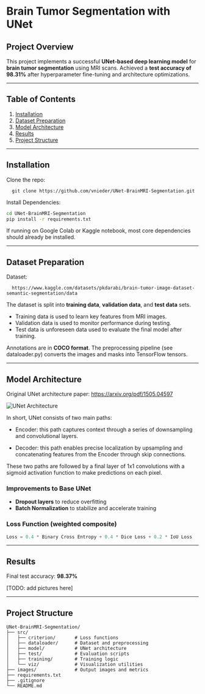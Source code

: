 # Brain Tumor Segmentation with UNet

## Project Overview

This project implements a successful **UNet-based deep learning model** for **brain tumor segmentation** using MRI scans. Achieved a **test accuracy of 98.31%** after hyperparameter fine-tuning and architecture optimizations.

---

## Table of Contents

1. [Installation](#installation)
2. [Dataset Preparation](#dataset-preparation)
3. [Model Architecture](#model-architecture)
4. [Results](#results)
5. [Project Structure](#project-structure)

---

## Installation

Clone the repo:

      git clone https://github.com/vnieder/UNet-BrainMRI-Segmentation.git

Install Dependencies:

```bash
cd UNet-BrainMRI-Segmentation
pip install -r requirements.txt
```

If running on Google Colab or Kaggle notebook, most core dependencies should already be installed.

---

## Dataset Preparation

Dataset:

      https://www.kaggle.com/datasets/pkdarabi/brain-tumor-image-dataset-semantic-segmentation/data

The dataset is split into **training data**, **validation data**, and **test data** sets.

- Training data is used to learn key features from MRI images.
- Validation data is used to monitor performance during testing.
- Test data is unforeseen data used to evaluate the final model after training.

Annotations are in **COCO format**. The preprocessing pipeline (see dataloader.py) converts the images and masks into TensorFlow tensors.

---

## Model Architecture

Original UNet architecture paper: https://arxiv.org/pdf/1505.04597

![UNet Architecture](images/UNet_Model.jpg)

In short, UNet consists of two main paths:

- Encoder: this path captures context through a series of downsampling and convolutional layers.

- Decoder: this path enables precise localization by upsampling and concatenating features from the Encoder through skip connections.

These two paths are followed by a final layer of 1x1 convolutions with a sigmoid activation function to make predictions on each pixel.

### Improvements to Base UNet

- **Dropout layers** to reduce overfitting
- **Batch Normalization** to stabilize and accelerate training

### Loss Function (weighted composite)

```python
Loss = 0.4 * Binary Cross Entropy + 0.4 * Dice Loss + 0.2 * IoU Loss
```

---

## Results

Final test accuracy: **98.37%**

[TODO: add pictures here]

---

## Project Structure

```
UNet-BrainMRI-Segmentation/
├── src/
│   ├── criterion/       # Loss functions
│   ├── dataloader/      # Dataset and preprocessing
│   ├── model/           # UNet architecture
│   ├── test/            # Evaluation scripts
│   ├── training/        # Training logic
│   └── viz/             # Visualization utilities
├── images/              # Output images and metrics
├── requirements.txt
├── .gitignore
└── README.md
```
